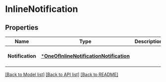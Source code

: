 # InlineNotification

## Properties
Name | Type | Description | Notes
------------ | ------------- | ------------- | -------------
**Notification** | [***OneOfInlineNotificationNotification**](OneOfInlineNotificationNotification.md) |  | [optional] [default to null]

[[Back to Model list]](../README.md#documentation-for-models) [[Back to API list]](../README.md#documentation-for-api-endpoints) [[Back to README]](../README.md)


